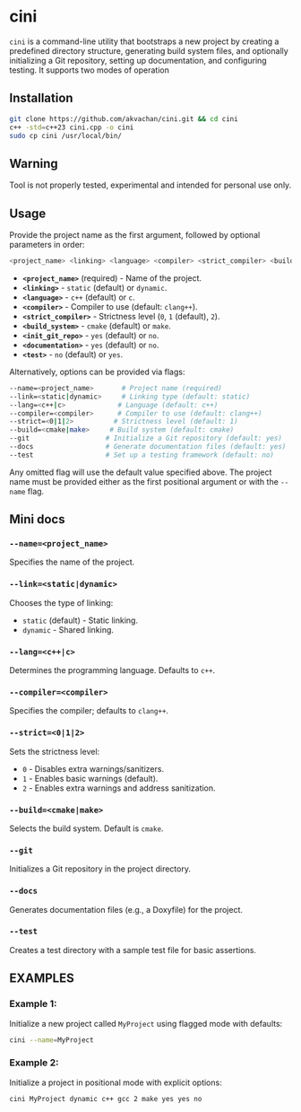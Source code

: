 # cini

`cini` is a command-line utility that bootstraps a new project by creating a predefined directory structure, generating build system files, and optionally initializing a Git repository, setting up documentation, and configuring testing. It supports two modes of operation

## Installation

```bash
git clone https://github.com/akvachan/cini.git && cd cini
c++ -std=c++23 cini.cpp -o cini
sudo cp cini /usr/local/bin/
```

## Warning
Tool is not properly tested, experimental and intended for personal use only.

## Usage
Provide the project name as the first argument, followed by optional parameters in order:

```sh
<project_name> <linking> <language> <compiler> <strict_compiler> <build_system> <init_git_repo> <documentation> <test>
```

- **`<project_name>`** (required) - Name of the project.
- **`<linking>`** - `static` (default) or `dynamic`.
- **`<language>`** - `c++` (default) or `c`.
- **`<compiler>`** - Compiler to use (default: `clang++`).
- **`<strict_compiler>`** - Strictness level (`0`, `1` (default), `2`).
- **`<build_system>`** - `cmake` (default) or `make`.
- **`<init_git_repo>`** - `yes` (default) or `no`.
- **`<documentation>`** - `yes` (default) or `no`.
- **`<test>`** - `no` (default) or `yes`.

Alternatively, options can be provided via flags:

```sh
--name=<project_name>       # Project name (required)
--link=<static|dynamic>     # Linking type (default: static)
--lang=<c++|c>             # Language (default: c++)
--compiler=<compiler>      # Compiler to use (default: clang++)
--strict=<0|1|2>          # Strictness level (default: 1)
--build=<cmake|make>     # Build system (default: cmake)
--git                   # Initialize a Git repository (default: yes)
--docs                  # Generate documentation files (default: yes)
--test                  # Set up a testing framework (default: no)
```

Any omitted flag will use the default value specified above. The project name must be provided either as the first positional argument or with the `--name` flag.

## Mini docs

### `--name=<project_name>`
Specifies the name of the project.

### `--link=<static|dynamic>`
Chooses the type of linking:
- `static` (default) - Static linking.
- `dynamic` - Shared linking.

### `--lang=<c++|c>`
Determines the programming language. Defaults to `c++`.

### `--compiler=<compiler>`
Specifies the compiler; defaults to `clang++`.

### `--strict=<0|1|2>`
Sets the strictness level:
- `0` - Disables extra warnings/sanitizers.
- `1` - Enables basic warnings (default).
- `2` - Enables extra warnings and address sanitization.

### `--build=<cmake|make>`
Selects the build system. Default is `cmake`.

### `--git`
Initializes a Git repository in the project directory.

### `--docs`
Generates documentation files (e.g., a Doxyfile) for the project.

### `--test`
Creates a test directory with a sample test file for basic assertions.

## EXAMPLES

### Example 1:
Initialize a new project called `MyProject` using flagged mode with defaults:
```sh
cini --name=MyProject
```

### Example 2:
Initialize a project in positional mode with explicit options:
```sh
cini MyProject dynamic c++ gcc 2 make yes yes no
```
